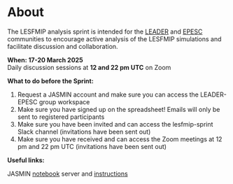 # About 

The LESFMIP analysis sprint is intended for the [LEADER](https://www.aparc-climate.org/activities/leader-large-ensembles-for-attribution-of-dynamically-driven-extremes/) and [EPESC](https://www.wcrp-climate.org/epesc) communities to encourage active analysis of the LESFMIP simulations and facilitate discussion and collaboration. 

**When: 17-20 March 2025**<br />
Daily discussion sessions at **12 and 22 pm UTC** on Zoom

**What to do before the Sprint:**

1. Request a JASMIN account and make sure you can access the LEADER-EPESC group workspace
2. Make sure you have signed up on the spreadsheet! Emails will only be sent to registered participants
3. Make sure you have been invited and can access the lesfmip-sprint Slack channel (invitations have been sent out)
4. Make sure you have received and can access the Zoom meetings at 12 pm and 22 pm UTC (invitations have been sent out)

**Useful links:**

JASMIN [notebook](https://notebooks.jasmin.ac.uk) server and [instructions](https://help.jasmin.ac.uk/docs/interactive-computing/jasmin-notebooks-service/) 



